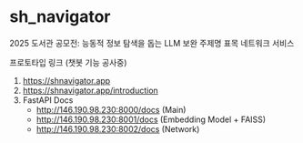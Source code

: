# sh_navigator

2025 도서관 공모전: 능동적 정보 탐색을 돕는 LLM 보완 주제명 표목 네트워크 서비스

프로토타입 링크
(챗봇 기능 공사중)

1. <https://shnavigator.app>
2. <https://shnavigator.app/introduction>
3. FastAPI Docs
   - <http://146.190.98.230:8000/docs> (Main)
   - <http://146.190.98.230:8001/docs> (Embedding Model + FAISS)
   - <http://146.190.98.230:8002/docs> (Network)
